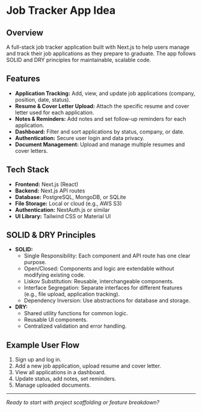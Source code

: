 # Job Tracker App Idea

## Overview
A full-stack job tracker application built with Next.js to help users manage and track their job applications as they prepare to graduate. The app follows SOLID and DRY principles for maintainable, scalable code.

## Features
- **Application Tracking:** Add, view, and update job applications (company, position, date, status).
- **Resume & Cover Letter Upload:** Attach the specific resume and cover letter used for each application.
- **Notes & Reminders:** Add notes and set follow-up reminders for each application.
- **Dashboard:** Filter and sort applications by status, company, or date.
- **Authentication:** Secure user login and data privacy.
- **Document Management:** Upload and manage multiple resumes and cover letters.

## Tech Stack
- **Frontend:** Next.js (React)
- **Backend:** Next.js API routes
- **Database:** PostgreSQL, MongoDB, or SQLite
- **File Storage:** Local or cloud (e.g., AWS S3)
- **Authentication:** NextAuth.js or similar
- **UI Library:** Tailwind CSS or Material UI

## SOLID & DRY Principles
- **SOLID:**
  - Single Responsibility: Each component and API route has one clear purpose.
  - Open/Closed: Components and logic are extendable without modifying existing code.
  - Liskov Substitution: Reusable, interchangeable components.
  - Interface Segregation: Separate interfaces for different features (e.g., file upload, application tracking).
  - Dependency Inversion: Use abstractions for database and storage.
- **DRY:**
  - Shared utility functions for common logic.
  - Reusable UI components.
  - Centralized validation and error handling.

## Example User Flow
1. Sign up and log in.
2. Add a new job application, upload resume and cover letter.
3. View all applications in a dashboard.
4. Update status, add notes, set reminders.
5. Manage uploaded documents.

---

*Ready to start with project scaffolding or feature breakdown?*
